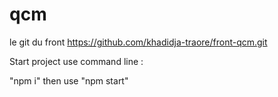 # qcm
le git du front https://github.com/khadidja-traore/front-qcm.git

Start project 
use command line :

"npm i"
then use "npm start"
